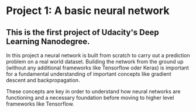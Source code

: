 # Project 1: A basic neural network

## This is the first project of Udacity's Deep Learning Nanodegree.

In this project a neural network is built from scratch to carry out a prediction problem on a real world dataset. 
Building the network from the ground up (without any additional frameworks like Tensorflow oder Keras) is important for 
a fundamental understanding of important concepts like gradient descent and backpropagation.

These concepts are key in order to understand how neural networks are functioning and a necessary foundation before moving to 
higher level frameworks like Tensorflow.
